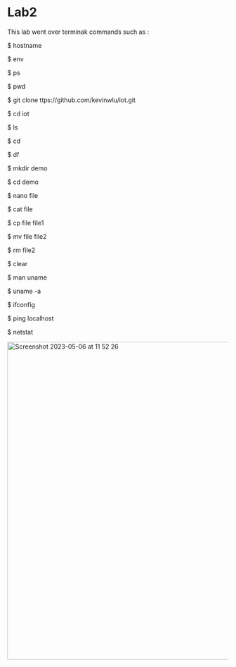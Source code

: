# Lab2

This lab went over terminak commands such as :

$ hostname

$ env

$ ps

$ pwd

$ git clone  ttps://github.com/kevinwlu/iot.git

$ cd iot

$ ls

$ cd

$ df

$ mkdir demo

$ cd demo

$ nano file

$ cat file

$ cp file file1

$ mv file file2

$ rm file2

$ clear

$ man uname

$ uname -a

$ ifconfig

$ ping localhost

$ netstat

<img width="722" alt="Screenshot 2023-05-06 at 11 52 26" src="https://user-images.githubusercontent.com/109293108/236634633-c6d7c18f-fb77-49fe-8d41-7c0adcaae17c.png">





